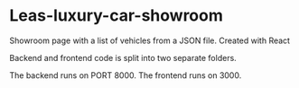 # Leas-luxury-car-showroom
Showroom page with a list of vehicles from a JSON file. Created with React

Backend and frontend code is split into two separate folders. 

The backend runs on PORT 8000.
The frontend runs on 3000. 

